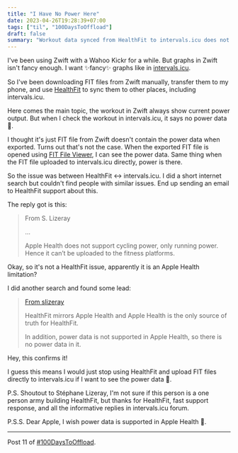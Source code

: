 ```yaml
---
title: "I Have No Power Here"
date: 2023-04-26T19:28:39+07:00
tags: ["til", "100DaysToOffload"]
draft: false
summary: "Workout data synced from HealthFit to intervals.icu does not include data that's not supported by Apple Health."
---
```


I've been using Zwift with a Wahoo Kickr for a while.
But graphs in Zwift isn't fancy enough.
I want ✨fancy✨ graphs like in [intervals.icu](https://intervals.icu/).

So I've been downloading FIT files from Zwift manually,
transfer them to my phone,
and use [HealthFit](https://apps.apple.com/us/app/healthfit/id1202650514) to sync them to other places, including intervals.icu.

Here comes the main topic,
the workout in Zwift always show current power output.
But when I check the workout in intervals.icu, it says no power data 🤔.

I thought it's just FIT file from Zwift doesn't contain the power data when exported.
Turns out that's not the case.
When the exported FIT file is opened using [FIT File Viewer](https://www.fitfileviewer.com/), I can see the power data.
Same thing when the FIT file uploaded to intervals.icu directly, power is there.

So the issue was between HealthFit <-> intervals.icu.
I did a short internet search but couldn't find people with similar issues.
End up sending an email to HealthFit support about this.

The reply got is this:

> From S. Lizeray
>
> ...
>
> Apple Health does not support cycling power, only running power. Hence it can’t be uploaded to the fitness platforms.

Okay, so it's not a HealthFit issue, apparently it is an Apple Health limitation?

I did another search and found some lead:

> [From slizeray](https://forum.intervals.icu/t/healthfit-sync-for-activities-and-health-metrics/2718/35)
>
> HealthFit mirrors Apple Health and Apple Health is the only source of truth for HealthFit.
>
> In addition, power data is not supported in Apple Health, so there is no power data in it.

Hey, this confirms it!

I guess this means I would just stop using HealthFit and upload FIT files directly to intervals.icu if I want to see the power data 🥺.

P.S. Shoutout to Stéphane Lizeray, I'm not sure if this person is a one person army building HealthFit,
but thanks for HealthFit, fast support response, and all the informative replies in intervals.icu forum.

P.S.S. Dear Apple, I wish power data is supported in Apple Health 🙏.

---

Post 11 of [#100DaysToOffload](https://100daystooffload.com/).
